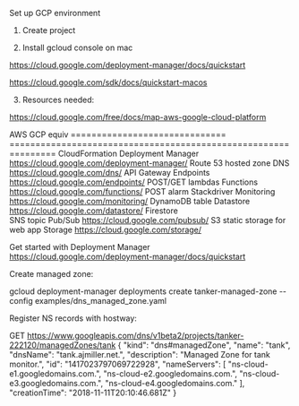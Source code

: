 Set up GCP environment

1) Create project

2) Install gcloud console on mac

https://cloud.google.com/deployment-manager/docs/quickstart

https://cloud.google.com/sdk/docs/quickstart-macos

3) Resources needed:

https://cloud.google.com/free/docs/map-aws-google-cloud-platform

AWS                                   GCP equiv
==============================        ===============================================================
CloudFormation                        Deployment Manager        https://cloud.google.com/deployment-manager/
Route 53 hosted zone                  DNS                       https://cloud.google.com/dns/
API Gateway                           Endpoints                 https://cloud.google.com/endpoints/
POST/GET lambdas                      Functions                 https://cloud.google.com/functions/
POST alarm                            Stackdriver Monitoring    https://cloud.google.com/monitoring/
DynamoDB table                        Datastore                 https://cloud.google.com/datastore/
                                      Firestore                 
SNS topic                             Pub/Sub                   https://cloud.google.com/pubsub/
S3 static storage for web app         Storage                   https://cloud.google.com/storage/



Get started with Deployment Manager https://cloud.google.com/deployment-manager/docs/quickstart

Create managed zone:

 gcloud deployment-manager deployments create tanker-managed-zone --config examples/dns_managed_zone.yaml

Register NS records with hostway:

GET https://www.googleapis.com/dns/v1beta2/projects/tanker-222120/managedZones/tank
{
  "kind": "dns#managedZone",
  "name": "tank",
  "dnsName": "tank.ajmiller.net.",
  "description": "Managed Zone for tank monitor.",
  "id": "1417023797069722928",
  "nameServers": [
    "ns-cloud-e1.googledomains.com.",
    "ns-cloud-e2.googledomains.com.",
    "ns-cloud-e3.googledomains.com.",
    "ns-cloud-e4.googledomains.com."
  ],
  "creationTime": "2018-11-11T20:10:46.681Z"
}


